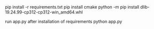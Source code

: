 pip install -r requirements.txt 
pip install cmake
python -m pip install dlib-19.24.99-cp312-cp312-win_amd64.whl

run app.py after installation of requirements
python app.py
